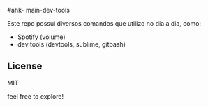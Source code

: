 
#ahk- main-dev-tools


Este repo possui diversos comandos que utilizo no dia a dia, como:

 - Spotify (volume) 
 - dev tools (devtools, sublime, gitbash)



License
----

MIT


feel free to explore!
